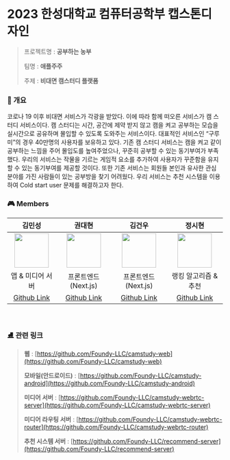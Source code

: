 
# 2023 한성대학교 컴퓨터공학부 캡스톤디자인

> 프로젝트명 : **공부하는 농부**
>
> 팀명 : **애플주주**
>
> 주제 : **비대면 캠스터디 플랫폼**

### 🚀 개요 

코로나 19 이후 비대면 서비스가 각광을 받았다. 이에 따라 함께 떠오른 서비스가 캠 스터디 서비스이다. 캠 스터디는 시간, 공간에 제약 받지 않고 캠을 켜고 공부하는 모습을 실시간으로 공유하며 몰입할 수 있도록 도와주는 서비스이다. 대표적인 서비스인 “구루미”의 경우 40만명의 사용자를 보유하고 있다. 
기존 캠 스터디 서비스는 캠을 켜고 같이 공부하는 느낌을 주어 몰입도를 높여주었으나, 꾸준히 공부할 수 있는 동기부여가 부족했다. 우리의 서비스는 작물을 기르는 게임적 요소를 추가하여 사용자가 꾸준함을 유지할 수 있는 동기부여를 제공할 것이다.
또한 기존 서비스는 회원들 본인과 유사한 관심 분야를 가진 사람들이 있는 공부방을 찾기 어려웠다. 우리 서비스는 추천 시스템을 이용하여 Cold start user 문제를 해결하고자 한다.
<br>

### 🎮 Members

김민성|권대현|김건우|정시현|
|:-:|:-:|:-:|:-:|
<img src='https://avatars.githubusercontent.com/u/57604817?v=4' height=80 width=80px></img>|<img src='https://avatars.githubusercontent.com/u/83750244?v=4' height=80  width=80px></img>|<img src='https://avatars.githubusercontent.com/u/55626702?v=4' height=80 width=80px></img>|<img src='https://avatars.githubusercontent.com/u/54366260?v=4' height=80  width=80px></img>|
앱 & 미디어 서버 | 프론트엔드(Next.js) | 프론트엔드(Next.js) | 랭킹 알고리즘 & 추천 | 
[Github Link](https://github.com/jja08111)|[Github Link](https://github.com/antonio-990510)|[Github Link](https://github.com/kgunwoo26)|[Github Link](https://github.com/jungsiroo)|


<br>

### ⛸ 관련 링크


> **웹** : [https://github.com/Foundy-LLC/camstudy-web](https://github.com/Foundy-LLC/camstudy-web)
>
> **모바일(안드로이드)** : [https://github.com/Foundy-LLC/camstudy-android](https://github.com/Foundy-LLC/camstudy-android)
>
> **미디어 서버** : [https://github.com/Foundy-LLC/camstudy-webrtc-server](https://github.com/Foundy-LLC/camstudy-webrtc-server)
> 
> **미디어 라우팅 서버** : [https://github.com/Foundy-LLC/camstudy-webrtc-router](https://github.com/Foundy-LLC/camstudy-webrtc-router)
> 
> **추천 시스템 서버** : [https://github.com/Foundy-LLC/recommend-server](https://github.com/Foundy-LLC/recommend-server)
